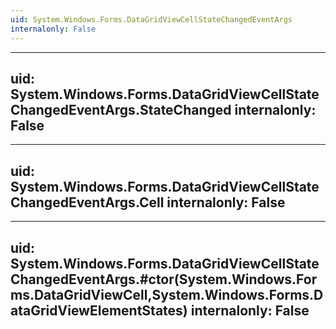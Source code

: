 ```yaml
---
uid: System.Windows.Forms.DataGridViewCellStateChangedEventArgs
internalonly: False
---
```


---
uid: System.Windows.Forms.DataGridViewCellStateChangedEventArgs.StateChanged
internalonly: False
---

---
uid: System.Windows.Forms.DataGridViewCellStateChangedEventArgs.Cell
internalonly: False
---

---
uid: System.Windows.Forms.DataGridViewCellStateChangedEventArgs.#ctor(System.Windows.Forms.DataGridViewCell,System.Windows.Forms.DataGridViewElementStates)
internalonly: False
---
